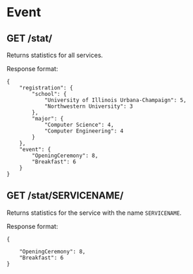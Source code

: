 Event
=====

GET /stat/
----------

Returns statistics for all services.

Response format:
```
{
	"registration": {
		"school": {
			"University of Illinois Urbana-Champaign": 5,
			"Northwestern University": 3
		},
		"major": {
			"Computer Science": 4,
			"Computer Engineering": 4
		}
	},
	"event": {
		"OpeningCeremony": 8,
		"Breakfast": 6
	}
}
```

GET /stat/SERVICENAME/
----------------------

Returns statistics for the service with the name `SERVICENAME`.

Response format:
```
{

	"OpeningCeremony": 8,
	"Breakfast": 6
}
```

